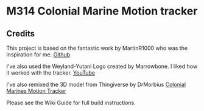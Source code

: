 # M314 Colonial Marine Motion tracker

## Credits

This project is based on the fantastic work by MartinR1000 who was the inspiration for me.
[Github](https://github.com/martinr1000/AliensMotionTracker/tree/master)

I've also used the Weyland-Yutani Logo created by Marrowbone. I liked how it worked with the tracker.
[YouTube](www.youtube.com/watch?v=Ew5Pk1K_0Z8)

I've also remixed the 3D model from Thingiverse by DrMorbius
[Colonial Marines Motion Tracker](https://www.thingiverse.com/thing:1733311/files)

Please see the Wiki Guide for full build instructions.
